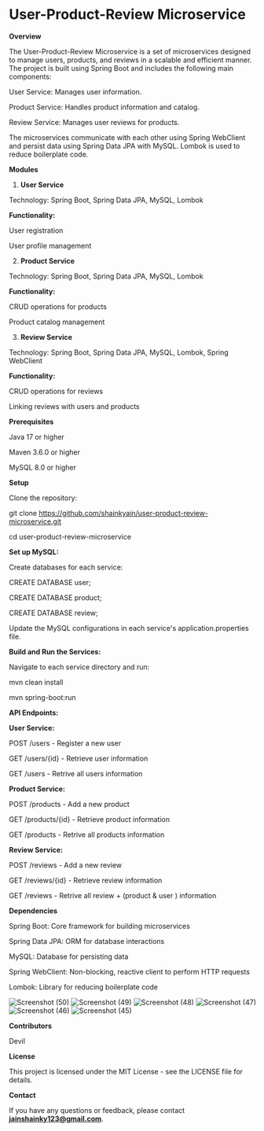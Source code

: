 # User-Product-Review Microservice

**Overview**

The User-Product-Review Microservice is a set of microservices designed to manage users, products, and reviews in a scalable and efficient manner. The project is built using Spring Boot and includes the following main components:

User Service: Manages user information.

Product Service: Handles product information and catalog.

Review Service: Manages user reviews for products.

The microservices communicate with each other using Spring WebClient and persist data using Spring Data JPA with MySQL.
Lombok is used to reduce boilerplate code.

**Modules**

1. **User Service**

Technology: Spring Boot, Spring Data JPA, MySQL, Lombok

**Functionality:**

User registration 

User profile management

2. **Product Service**

Technology: Spring Boot, Spring Data JPA, MySQL, Lombok

**Functionality:**

CRUD operations for products

Product catalog management

3. **Review Service**

Technology: Spring Boot, Spring Data JPA, MySQL, Lombok, Spring WebClient

**Functionality:**

CRUD operations for reviews

Linking reviews with users and products

**Prerequisites**

Java 17 or higher

Maven 3.6.0 or higher

MySQL 8.0 or higher

**Setup**

Clone the repository:


git clone https://github.com/shainkyain/user-product-review-microservice.git

cd user-product-review-microservice

**Set up MySQL:**

Create databases for each service:

CREATE DATABASE user;

CREATE DATABASE product;

CREATE DATABASE review;

Update the MySQL configurations in each service's application.properties file.

**Build and Run the Services:**

Navigate to each service directory and run:

mvn clean install

mvn spring-boot:run

**API Endpoints:**

**User Service:**

POST /users - Register a new user

GET /users/{id} - Retrieve user information

GET /users - Retrive all users information

**Product Service:**

POST /products - Add a new product

GET /products/{id} - Retrieve product information

GET /products - Retrive all products information

**Review Service:**

POST /reviews - Add a new review

GET /reviews/{id} - Retrieve review information

GET /reviews - Retrive all review + (product & user ) information

**Dependencies**

Spring Boot: Core framework for building microservices

Spring Data JPA: ORM for database interactions

MySQL: Database for persisting data

Spring WebClient: Non-blocking, reactive client to perform HTTP requests

Lombok: Library for reducing boilerplate code




![Screenshot (50)](https://github.com/user-attachments/assets/b698e2e8-7901-47f9-a01b-10af52fa812f)
![Screenshot (49)](https://github.com/user-attachments/assets/481d4cbc-f3ca-44ae-8d81-db0146d6389b)
![Screenshot (48)](https://github.com/user-attachments/assets/0bb90371-7ff0-47eb-8720-11413750f03b)
![Screenshot (47)](https://github.com/user-attachments/assets/7ef7e03b-9ff0-4310-9d72-69db2b038455)
![Screenshot (46)](https://github.com/user-attachments/assets/d7fac50a-53c4-4397-80f4-df19d23c227c)
![Screenshot (45)](https://github.com/user-attachments/assets/956df2dc-bc61-4a21-b7eb-72936adf58f9)

**Contributors**

Devil

**License**

This project is licensed under the MIT License - see the LICENSE file for details.

**Contact**

If you have any questions or feedback, please contact **jainshainky123@gmail.com**.
